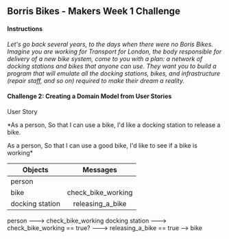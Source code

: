 ## Borris Bikes - Makers Week 1 Challenge ##

#### Instructions ####

*Let's go back several years, to the days when there were no Boris Bikes. Imagine you are working for Transport for London, the body responsible for delivery of a new bike system, come to you with a plan: a network of docking stations and bikes that anyone can use. They want you to build a program that will emulate all the docking stations, bikes, and infrastructure (repair staff, and so on) required to make their dream a reality.*

#### Challenge 2: Creating a Domain Model from User Stories ####

User Story

*As a person,
So that I can use a bike,
I'd like a docking station to release a bike.

As a person,
So that I can use a good bike,
I'd like to see if a bike is working*

| Objects        | Messages           
| ---------------|:----------------------:|
| person         |                        |
| bike           | check_bike_working     |
| docking station| releasing_a_bike       |

person ---> check_bike_working
docking station ---> check_bike_working == true? ---> releasing_a_bike == true --> bike
